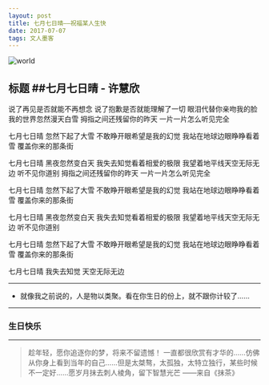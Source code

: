 ```yaml
---
layout: post
title: 七月七日晴——祝福某人生快
date: 2017-07-07
tags: 文人墨客  
---
```

![world](http://omjh2j5h3.bkt.clouddn.com/2017-03-25.png)

## 标题 ##七月七日晴 - 许慧欣

说了再见是否就能不再想念
说了抱歉是否就能理解了一切
眼泪代替你亲吻我的脸
我的世界忽然漫天白雪
拇指之间还残留你的昨天
一片一片怎么听见完全

七月七日晴
忽然下起了大雪
不敢睁开眼希望是我的幻觉
我站在地球边眼睁睁看着雪
覆盖你来的那条街

七月七日晴
黑夜忽然变白天
我失去知觉看着相爱的极限
我望着地平线天空无际无边
听不见你道别
拇指之间还残留你的昨天
一片一片怎么听见完全

七月七日晴
忽然下起了大雪
不敢睁开眼希望是我的幻觉
我站在地球边眼睁睁看着雪
覆盖你来的那条街

七月七日晴
黑夜忽然变白天
我失去知觉看着相爱的极限
我望着地平线天空无际无边
听不见你道别

七月七日晴
忽然下起了大雪
不敢睁开眼希望是我的幻觉
我站在地球边眼睁睁看着雪
覆盖你来的那条街

七月七日晴
我失去知觉
天空无际无边

-------------------------------

- 就像我之前说的，人是物以类聚。看在你生日的份上，就不跟你计较了......

-------------------------------


### 生日快乐


----------
> 趁年轻，愿你追逐你的梦，将来不留遗憾！
一直都很欣赏有才华的......仿佛从你身上看到当年的自己......但是太桀骜，太孤独，太特立独行，某些时候不一定好......愿岁月抹去刺人棱角，留下智慧光芒
> ——来自《抹茶》

<audio autoplay="autoplay">
             <source src="http://osg1u3s09.bkt.clouddn.com/music/51187756ED67A1EF.mp3" type="audio/mp3"></a>
</audio>

